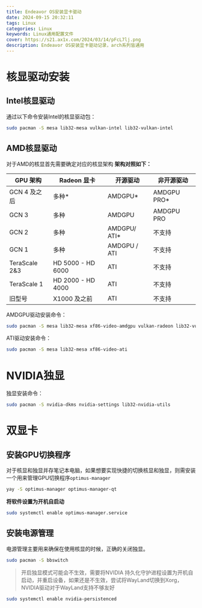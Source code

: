 ```yaml
---
title: Endeavor OS安装显卡驱动
date: 2024-09-15 20:32:11
tags: Linux
categories: Linux
keywords: Linux通用配置文件
cover: https://s21.ax1x.com/2024/03/14/pFcL7lj.png
description: Endeavor OS安装显卡驱动记录，arch系列皆通用
---
```

# 核显驱动安装
## Intel核显驱动
通过以下命令安装Intel的核显驱动包：
```bash
sudo pacman -S mesa lib32-mesa vulkan-intel lib32-vulkan-intel
```
## AMD核显驱动
对于AMD的核显首先需要确定对应的核显架构
**架构对照如下：**

| GPU 架构        | Radeon 显卡         | 开源驱动         | 非开源驱动       |
| ------------- | ----------------- | ------------ | ----------- |
| GCN 4 及之后     | 多种*               | AMDGPU*      | AMDGPU PRO* |
| GCN 3         | 多种                | AMDGPU       | AMDGPU PRO  |
| GCN 2         | 多种                | AMDGPU/ ATI* | 不支持         |
| GCN 1         | 多种                | AMDGPU / ATI | 不支持         |
| TeraScale 2&3 | HD 5000 - HD 6000 | ATI          | 不支持         |
| TeraScale 1   | HD 2000 - HD 4000 | ATI          | 不支持         |
| 旧型号           | X1000 及之前         | ATI          | 不支持         |
AMDGPU驱动安装命令：
```bash
sudo pacman -S mesa lib32-mesa xf86-video-amdgpu vulkan-radeon lib32-vulkan-radeon
```
ATI驱动安装命令：
```bash
sudo pacman -S mesa lib32-mesa xf86-video-ati
```
# NVIDIA独显
独显安装命令：
```bash
sudo pacman -S nvidia-dkms nvidia-settings lib32-nvidia-utils
```
# 双显卡
## 安装GPU切换程序
对于核显和独显并存笔记本电脑，如果想要实现快捷的切换核显和独显，则需安装一个用来管理GPU切换程序`optimus-manager`
```bash
yay -S optimus-manager optimus-manager-qt
```
**将软件设置为开机自启动**
```bash
sudo systemctl enable optimus-manager.service
```
## 安装电源管理
电源管理主要用来确保在使用核显的时候，正确的关闭独显。
```bash
sudo pacman -S bbswitch
```

> 开启独显模式可能会不生效，需要将NVIDIA 持久化守护进程设置为开机自启动，并重启设备，如果还是不生效，尝试将WayLand切换到Xorg，NVIDIA驱动对于WayLand支持不够友好

```bash
sudo systemctl enable nvidia-persistenced
```
